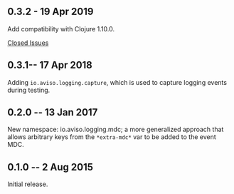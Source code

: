 ## 0.3.2 - 19 Apr 2019

Add compatibility with Clojure 1.10.0.

[Closed Issues](https://github.com/AvisoNovate/logging/milestone/1?closed=1) 

## 0.3.1-- 17 Apr 2018

Adding `io.aviso.logging.capture`, which is used to capture logging events during
testing.

## 0.2.0 -- 13 Jan 2017

New namespace: io.aviso.logging.mdc; a more generalized approach that allows
arbitrary keys from the `*extra-mdc*` var to be added to the event MDC.

## 0.1.0 -- 2 Aug 2015

Initial release.
